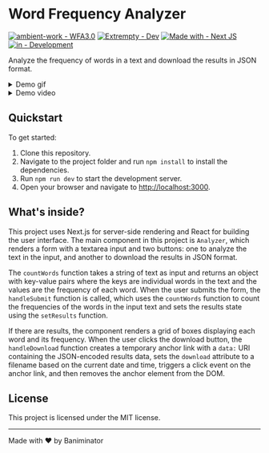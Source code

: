 # Word Frequency Analyzer

[![ambient-work - WFA3.0](https://img.shields.io/badge/ambient--work-WFA3.0-2ea44f?style=for-the-badge&logo=github)](https://github.com/ambient-work/wfa3.0/)
[![Extrempty - Dev](https://img.shields.io/badge/Extrempty-Dev-89CFF0?style=for-the-badge&logo=telegram)](https://github.com/ambient-work/wfa3.0/)
[![Made with - Next JS](https://img.shields.io/badge/Made_with-Next_JS-C0C2C9?style=for-the-badge&logo=vercel)](https://github.com/ambient-work/wfa3.0/)
[![in - Development](https://img.shields.io/badge/in-Development-ac3ccf?style=for-the-badge&logo=visualstudiocode)](https://github.com/ambient-work/wfa3.0/)

Analyze the frequency of words in a text and download the results in JSON format.



<details>
<summary>Demo gif</summary>
![Word Frequency Analyzer Demo](wfa3_demo.gif)
</details>
<details>
<summary>Demo video</summary>
[![Word Frequency Analyzer Demo](wfa3_demo.gif)](https://user-images.githubusercontent.com/101447196/235105522-8fa220aa-1863-4b74-a97a-b812c550673e.mp4)
</details>



## Quickstart

To get started:

1. Clone this repository.
2. Navigate to the project folder and run `npm install` to install the dependencies.
3. Run `npm run dev` to start the development server.
4. Open your browser and navigate to [http://localhost:3000](http://localhost:3000).

## What's inside?

This project uses Next.js for server-side rendering and React for building the user interface. The main component in this project is `Analyzer`, which renders a form with a textarea input and two buttons: one to analyze the text in the input, and another to download the results in JSON format. 

The `countWords` function takes a string of text as input and returns an object with key-value pairs where the keys are individual words in the text and the values are the frequency of each word. When the user submits the form, the `handleSubmit` function is called, which uses the `countWords` function to count the frequencies of the words in the input text and sets the results state using the `setResults` function.

If there are results, the component renders a grid of boxes displaying each word and its frequency. When the user clicks the download button, the `handleDownload` function creates a temporary anchor link with a `data:` URI containing the JSON-encoded results data, sets the `download` attribute to a filename based on the current date and time, triggers a click event on the anchor link, and then removes the anchor element from the DOM.

## License

This project is licensed under the MIT license.

---

Made with ❤️ by Baniminator
